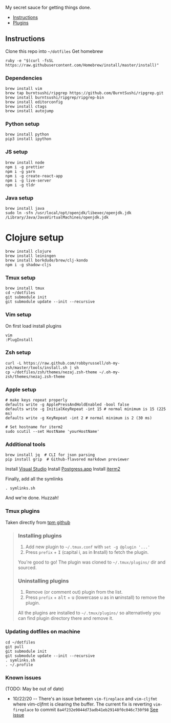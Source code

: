 My secret sauce for getting things done.

-   [Instructions](#instructions)
-   [Plugins](#vim-plugins)

## Instructions

Clone this repo into `~/dotfiles`
Get homebrew

```
ruby -e "$(curl -fsSL https://raw.githubusercontent.com/Homebrew/install/master/install)"
```

### Dependencies

```
brew install vim
brew tap burntsushi/ripgrep https://github.com/BurntSushi/ripgrep.git
brew install burntsushi/ripgrep/ripgrep-bin
brew install editorconfig
brew install ctags
brew install autojump
```

### Python setup

```
brew install python
pip3 install ipython
```

### JS setup

```
brew install node
npm i -g prettier
npm i -g yarn
npm i -g create-react-app
npm i -g live-server
npm i -g tldr
```

### Java setup

```
brew install java
sudo ln -sfn /usr/local/opt/openjdk/libexec/openjdk.jdk /Library/Java/JavaVirtualMachines/openjdk.jdk
```

# Clojure setup

```
brew install clojure
brew install leiningen
brew install borkdude/brew/clj-kondo
npm i -g shadow-cljs
```

### Tmux setup

```
brew install tmux
cd ~/dotfiles
git submodule init
git submodule update --init --recursive
```

### Vim setup

On first load install plugins

```
vim
:PlugInstall
```

### Zsh setup

```
curl -L https://raw.github.com/robbyrussell/oh-my-zsh/master/tools/install.sh | sh
cp ~/dotfiles/zsh/themes/nezaj.zsh-theme ~/.oh-my-zsh/themes/nezaj.zsh-theme
```

### Apple setup

```
# make keys repeat properly
defaults write -g ApplePressAndHoldEnabled -bool false
defaults write -g InitialKeyRepeat -int 15 # normal minimum is 15 (225 ms)
defaults write -g KeyRepeat -int 2 # normal minimum is 2 (30 ms)

# Set hostname for iterm2
sudo scutil --set HostName 'yourHostName'
```

### Additional tools

```
brew install jq  # CLI for json parsing
pip install grip  # Github-flavored markdown previewer
```

Install [Visual Studio](https://code.visualstudio.com/docs/setup/mac)
Install [Postgress.app](https://postgresapp.com/)
Install [iterm2](https://iterm2.com/)

Finally, add all the symlinks

```
. symlinks.sh
```

And we're done. Huzzah!

### Tmux plugins

Taken directly from [tpm github](https://github.com/tmux-plugins/tpm)

> ### Installing plugins
>
> 1. Add new plugin to `~/.tmux.conf` with `set -g @plugin '...'`
> 2. Press `prefix` + <kbd>I</kbd> (capital i, as in **I**nstall) to fetch the plugin.
>
> You're good to go! The plugin was cloned to `~/.tmux/plugins/` dir and sourced.
>
> ### Uninstalling plugins
>
> 1. Remove (or comment out) plugin from the list.
> 2. Press `prefix` + <kbd>alt</kbd> + <kbd>u</kbd> (lowercase u as in **u**ninstall) to remove the plugin.
>
> All the plugins are installed to `~/.tmux/plugins/` so alternatively you can
> find plugin directory there and remove it.

### Updating dotfiles on machine

```
cd ~/dotfiles
git pull
git submodule init
git submodule update --init --recursive
. symlinks.sh
. ~/.profile
```

### Known issues

(TODO: May be out of date)

-   10/22/20 -- There's an issue between `vim-fireplace` and `vim-cljfmt` where vim-cljfmt is clearing the buffer. The current fix is reverting `vim-fireplace` to commit `8a4f232e9844d73adb41eb29148f0c046c730f98` [See issue][cljfmt-issue]

[cljfmt-issue]: https://github.com/venantius/vim-cljfmt/issues/48
